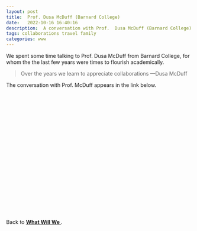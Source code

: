 ```yaml
---
layout: post
title:  Prof. Dusa McDuff (Barnard College)
date:   2022-10-16 16:40:16
description:  A conversation with Prof.  Dusa McDuff (Barnard College)
tags: collaborations travel family
categories: www
---
```

 
 We spent some time talking to Prof. Dusa McDuff  from Barnard College, for whom the the last few years were times to flourish academically. 
  
<blockquote>
Over the years we learn to appreciate collaborations
    —Dusa McDuff 
</blockquote>

The conversation with Prof. McDuff appears in the link below. 


<div id="video-container" style="float: none; clear: both; width: 100%; position: relative; padding-bottom: 56.25%; padding-top: 25px; height: 0;">
	<object data="https://www.youtube.com/embed/YlwkH_5BsMM" style="position: absolute; top: 0; left: 0; width: 100%; height: 100%;"></object>
</div> 

<br>

Back to <a href="https://lauraschaposnik.com/www/"><b> What Will We </b> </a>.